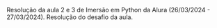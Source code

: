 Resolução da aula 2 e 3 de Imersão em Python da Alura (26/03/2024 - 27/03/2024). Resolução do desafio da aula.
